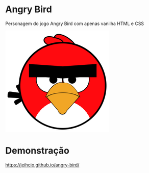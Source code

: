 # Angry Bird

Personagem do jogo Angry Bird com apenas vanilha HTML e CSS

![Resultado](https://raw.githubusercontent.com/jeihcio/angry-bird/master/resultado.png)

# Demonstração
https://jeihcio.github.io/angry-bird/
